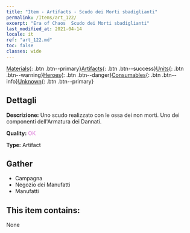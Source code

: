 ```yaml
---
title: "Item - Artifacts - Scudo dei Morti sbadiglianti"
permalink: /Items/art_122/
excerpt: "Era of Chaos  Scudo dei Morti sbadiglianti"
last_modified_at: 2021-04-14
locale: it
ref: "art_122.md"
toc: false
classes: wide
---
```

 [Materials](/it/Items/){: .btn .btn--primary}[Artifacts](/it/Items/Artifacts/){: .btn .btn--success}[Units](/it/Items/Units/){: .btn .btn--warning}[Heroes](/it/Items/Heroes/){: .btn .btn--danger}[Consumables](/it/Items/Consumables/){: .btn .btn--info}[Unknown](/it/Items/Unknown/){: .btn .btn--primary}

## Dettagli
 **Descrizione:** Uno scudo realizzato con le ossa dei non morti. Uno dei componenti dell'Armatura dei Dannati.

 **Quality:** <span style="color: #DA70D6">OK</span>

 **Type:** Artifact

## Gather

*    Campagna 
*    Negozio dei Manufatti 
*    Manufatti 

## This item contains:

  None

